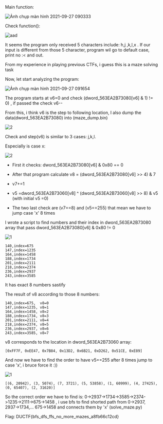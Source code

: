 Main function:

![Ảnh chụp màn hình 2021-09-27 090333](https://user-images.githubusercontent.com/91442807/134835038-8bff5787-9bce-43e6-b45a-aa9503467fd8.png)

Check function():

![aad](https://user-images.githubusercontent.com/91442807/134835049-cb06a712-7d76-4075-a609-aa220cf2f3de.png)

It seems the program only received 5 characters include: h,j ,k,l,x . If our input is different from those 5 character, program wil go to default case, print no :< and out.

From my experience in playing previous CTFs, i guess this is a maze solving task

Now, let start analyzing the program:

![Ảnh chụp màn hình 2021-09-27 091654](https://user-images.githubusercontent.com/91442807/134836069-74879737-00fa-448b-8430-ae03d2e69ec5.png)

The program starts at v6=0 and check (dword_563EA2B73080[v6] & 1) != 0) , if passed the check v6--

From this, i think v6 is the step to following location, I also dump the data(dword_563EA2B73080) into (maze_dump.bin)

![2](https://user-images.githubusercontent.com/91442807/134836591-d1143dc7-273a-40ab-8996-61270f8c2e51.png)

Check and step(v6) is similar to 3 cases: j,k,l.

Especially is case x:

![2](https://user-images.githubusercontent.com/91442807/134837212-7d8caa68-a8a1-4b0d-9480-67edcfdc424d.png)

+ First it checks: dword_563EA2B73080[v6] & 0x80 == 0

+ After that program calculate v8 = (dword_563EA2B73080[v6] >> 4) & 7

+ v7+=1

+ v5 =dword_563EA2B73060[v8] ^ (dword_563EA2B73060[v8] >> 8) & v5 (with initial v5 =0)

+ The two last check are (v7==8) and (v5==255)  that mean we have to jump case 'x' 8 times 

I wrote a script to find numbers and their index in dword_563EA2B73080 array that pass dword_563EA2B73080[v6] & 0x80 != 0

![1](https://user-images.githubusercontent.com/91442807/134838025-67743495-f5b4-44c7-a631-e6248bdee221.png)

    140,index=675
    147,index=1235
    164,index=1458
    188,index=1734
    201,index=2111
    218,index=2374
    236,index=2937
    243,index=3585
    
It has exact 8 numbers sastify

The result of v8 according to those 8 numbers:

    140,index=675,  v8=0
    147,index=1235, v8=1
    164,index=1458, v8=2
    188,index=1734, v8=3
    201,index=2111, v8=4
    218,index=2374, v8=5
    236,index=2937, v8=6
    243,index=3585, v8=7
    
v8 corresponds to the location in dword_563EA2B73060 array:

    [0xFF7F, 0xEE47, 0x7B84, 0x13D2, 0x6B21, 0xD262, 0x51CE, 0xE89]
    
And now we have to find the order to have v5==255 after 8 times jump to case 'x', i bruce force it :))

![1](https://user-images.githubusercontent.com/91442807/134839918-56326d29-b6a3-4a35-a7be-9558f5e95761.png)

    [(6, 20942), (3, 5074), (7, 3721), (5, 53858), (1, 60999), (4, 27425), (0, 65407), (2, 31620)]
    
 So the correct order we have to find is: 0->2937->1734->3585->2374->1235->2111->675->1458 , i use bfs to find shorted path from 0->2937, 2937->1734,... 675->1458 and connects them by 'x'  (solve_maze.py)
 
 
 Flag: DUCTF{bfs_dfs_ffs_no_more_mazes_a8fb66c12cd}
 
 














    
